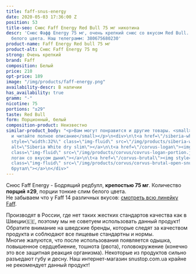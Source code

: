 ```yaml
---
title: faff-snus-energy
date: 2020-05-03 17:36:00 Z
position: 53
title-seo: Снюс Faff Energy Red Bull 75 мг никотина
descr: 'Снюс Фафф Energy 75 мг, очень крепкий снюс со вкусом Red Bull. 29 тонких порций
  белого цвета. Наш телеграмм: 380675680230'
product-name: Faff Energy Red bull 75 мг
product-alt: Снюс Faff Energy 75 mg
strong: Очень крепкий
brand: Faff
composition: Белый
price: 210
opt-price: 189
image: "/img/products/faff-energy.png"
availability-descr: В наличии
has_availability: true
gramm: "-"
nicotine: 75
portions: "±29"
taste: Red Bull
form: Порционный, белый
composition-product: Неизвестно
similar-product_body: "<p>Вам могут понравится и другие товары. <small>Жмите на картинки
  и читайте полное описание</small></p>\n<div>\n\t<a href=\"/siberia-white-dry-slim\"><img
  style=\"width:32%\" class=\"img-fluid\" src=\"/img/products/siberia-white-dry-slim/siberia-open-and-cryo.jpg\"
  alt=\"Siberia White dry slim\"></a>\n\t<a href=\"/corvus-logan\"><img style=\"width:32%\"
  class=\"img-fluid\" src=\"/img/products/corvus/covrus-logan-portion.jpg\" alt=\"Корвус
  логан со вкусом дыни\"></a>\n\t<a href=\"/corvus-brutal\"><img style=\"width:32%\"
  class=\"img-fluid\" src=\"/img/products/corvus/corvus-brutal-open-snus.jpg\" alt=\"Корвус
  брутал\"></a>\n</div>"
---
```


Снюс Faff Energy - Бодрящий редбулл, **крепостью 75 мг**. Количество **порций ±29**, порции тонкие слим белого цвета.<br>
Не забываем что у Faff 14 различных вкусов: [смотреть всю линейку Faff](/faff).

Производят в России, где нет таких жестких стандартов качества как в Швеции🇸🇪, поэтому мы не советуем использовать данный продукт! Обратите внимание на шведские бренды, которые следят за качеством продукта и соблюдают все пищевые стандартны и нормы.<br>
Многие жалуются, что после использования появляется одышка, повышенное сердцебиение, тошнота (рвота), головокружение (конечно это все защитная реакция организма). Некоторые из продуктов сильно разъедают губу и десну. Наш интернет-магазин snustop.com.ua крайне не рекомендует данный продукт!